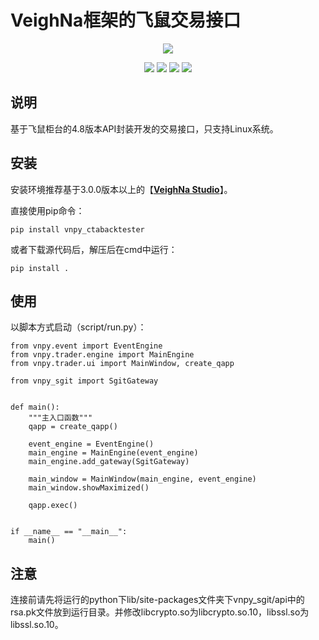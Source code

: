 # VeighNa框架的飞鼠交易接口
<p align="center">
  <img src ="https://vnpy.oss-cn-shanghai.aliyuncs.com/vnpy-logo.png"/>
</p>

<p align="center">
    <img src ="https://img.shields.io/badge/version-4.8.3-blueviolet.svg"/>
    <img src ="https://img.shields.io/badge/platform-linux-yellow.svg"/>
    <img src ="https://img.shields.io/badge/python-3.7|3.8|3.9|3.10-blue.svg" />
    <img src ="https://img.shields.io/github/license/vnpy/vnpy.svg?color=orange"/>
</p>

## 说明

基于飞鼠柜台的4.8版本API封装开发的交易接口，只支持Linux系统。

## 安装

安装环境推荐基于3.0.0版本以上的【[**VeighNa Studio**](https://www.vnpy.com)】。

直接使用pip命令：

```
pip install vnpy_ctabacktester
```


或者下载源代码后，解压后在cmd中运行：

```
pip install .
```


## 使用

以脚本方式启动（script/run.py）：

```
from vnpy.event import EventEngine
from vnpy.trader.engine import MainEngine
from vnpy.trader.ui import MainWindow, create_qapp

from vnpy_sgit import SgitGateway


def main():
    """主入口函数"""
    qapp = create_qapp()

    event_engine = EventEngine()
    main_engine = MainEngine(event_engine)
    main_engine.add_gateway(SgitGateway)
    
    main_window = MainWindow(main_engine, event_engine)
    main_window.showMaximized()

    qapp.exec()


if __name__ == "__main__":
    main()
```

## 注意

连接前请先将运行的python下lib/site-packages文件夹下vnpy_sgit/api中的rsa.pk文件放到运行目录。并修改libcrypto.so为libcrypto.so.10，libssl.so为libssl.so.10。
